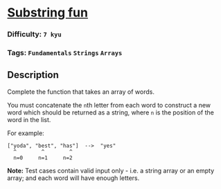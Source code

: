 # [Substring fun](https://www.codewars.com/kata/565b112d09c1adfdd500019c)

### Difficulty: `7 kyu`

### Tags: `Fundamentals` `Strings` `Arrays`

## Description

Complete the function that takes an array of words.

You must concatenate the `n`th letter from each word to construct a new word which should be returned as a string, where `n` is the position of the word in the list.

For example:

```
["yoda", "best", "has"]  -->  "yes"
  ^        ^        ^
  n=0     n=1     n=2
```

**Note:** Test cases contain valid input only - i.e. a string array or an empty array; and each word will have enough letters.

